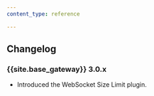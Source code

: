 ```yaml
---
content_type: reference

---
```


## Changelog

### {{site.base_gateway}} 3.0.x
* Introduced the WebSocket Size Limit plugin.